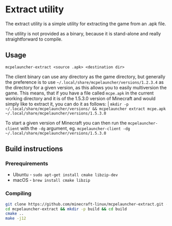 # Extract utility

The extract utility is a simple utility for extracting the game from an
.apk file.

The utility is not provided as a binary, because it is stand-alone and
really straightforward to compile.

## Usage

`mcpelauncher-extract <source .apk> <destination dir>`

The client binary can use any directory as the game directory, but
generally the preference is to use
`~/.local/share/mcpelauncher/versions/1.2.3.4` as the directory for a
given version, as this allows you to easily multiversion the game. This
means, that if you have a file called `mcpe.apk` in the current working
directory and it is of the 1.5.3.0 version of Minecraft and would simply
like to extract it, you can do it as follows: \|
`mkdir -p ~/.local/share/mcpelauncher/versions/ && mcpelauncher extract mcpe.apk ~/.local/share/mcpelauncher/versions/1.5.3.0`

To start a given version of Minecraft you can then run the
`mcpelauncher-client` with the `-dg` argument, eg.
`mcpelauncher-client -dg ~/.local/share/mcpelauncher/versions/1.5.3.0`

## Build instructions

### Prerequirements

- Ubuntu - `sudo apt-get install cmake libzip-dev`
- macOS - `brew install cmake libzip`

### Compiling

``` bash
git clone https://github.com/minecraft-linux/mcpelauncher-extract.git -b ng
cd mcpelauncher-extract && mkdir -p build && cd build
cmake ..
make -j12
```
